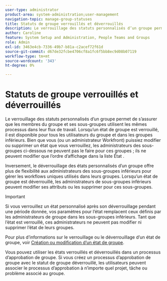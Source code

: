 ```yaml
---
user-type: administrator
product-area: system-administration;user-management
navigation-topic: manage-group-statuses
title: Statuts de groupe verrouillés et déverrouillés
description: Le verrouillage des statuts personnalisés d’un groupe permet de s’assurer que les membres du groupe et ses sous-groupes utilisent les mêmes processus dans leur flux de travail. Lorsqu’un état de groupe est verrouillé, il est disponible pour tous les utilisateurs du groupe et dans les groupes inférieurs. Bien que vous (ou un administrateur Workfront) puissiez modifier ou supprimer un état que vous verrouillez, les administrateurs des sous-groupes ci-dessous ne peuvent pas le faire pour ces groupes. À l’inverse, le déverrouillage des états personnalisés d’un groupe offre plus de flexibilité aux administrateurs des sous-groupes inférieurs pour gérer leurs workflows. Ils peuvent modifier les attributs d’un état déverrouillé ou le supprimer pour leurs groupes.
author: Caroline
feature: System Setup and Administration, People Teams and Groups
role: Admin
exl-id: 3463e4cb-7336-49b7-b81a-c2acef72f61d
source-git-commit: d67de32fcbe4706cf8a1fc6f5bb8ec9d08b07119
workflow-type: tm+mt
source-wordcount: '343'
ht-degree: 0%

---
```


# Statuts de groupe verrouillés et déverrouillés

Le verrouillage des statuts personnalisés d’un groupe permet de s’assurer que les membres du groupe et ses sous-groupes utilisent les mêmes processus dans leur flux de travail. Lorsqu’un état de groupe est verrouillé, il est disponible pour tous les utilisateurs du groupe et dans les groupes inférieurs. Bien que vous (ou un administrateur Workfront) puissiez modifier ou supprimer un état que vous verrouillez, les administrateurs des sous-groupes ci-dessous ne peuvent pas le faire pour ces groupes ; ils ne peuvent modifier que l’ordre d’affichage dans la liste État .

Inversement, le déverrouillage des états personnalisés d’un groupe offre plus de flexibilité aux administrateurs des sous-groupes inférieurs pour gérer les workflows uniques utilisés dans leurs groupes. Lorsqu’un état de groupe est déverrouillé, les administrateurs de sous-groupes inférieurs peuvent modifier ses attributs ou les supprimer pour ces sous-groupes.

>[!IMPORTANT]
>
>Si vous verrouillez un état personnalisé après son déverrouillage pendant une période donnée, vos paramètres pour l’état remplacent ceux définis par les administrateurs de groupe dans les sous-groupes inférieurs. Tant que l’état est verrouillé, ces administrateurs ne peuvent pas modifier ni supprimer l’état de leurs groupes.

Pour plus d’informations sur le verrouillage ou le déverrouillage d’un état de groupe, voir [Création ou modification d’un état de groupe](../../../administration-and-setup/manage-groups/manage-group-statuses/create-or-edit-a-group-status.md).

Vous pouvez utiliser les états verrouillés et déverrouillés dans un processus d’approbation de groupe. Si vous créez un processus d’approbation de groupe avec le statut de groupe déverrouillé, les utilisateurs peuvent associer le processus d’approbation à n’importe quel projet, tâche ou problème associé au groupe.

